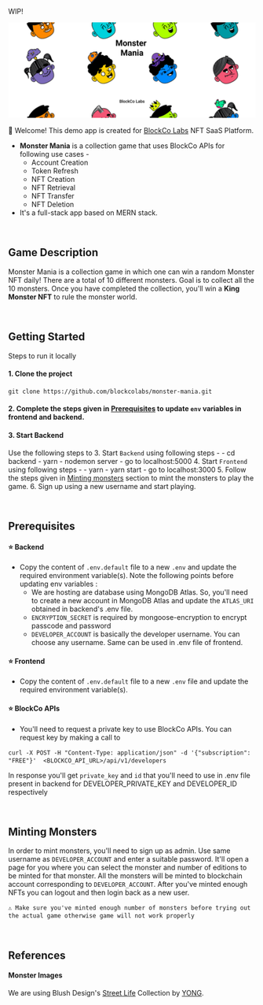 WIP!

<img src="./banner.png" width="1200">

<br/>

👋 Welcome! This demo app is created for [BlockCo Labs](https://www.blockcolabs.com/) NFT SaaS Platform. 
- **Monster Mania** is a collection game that uses BlockCo APIs for following use cases -
  - Account Creation
  - Token Refresh
  - NFT Creation
  - NFT Retrieval
  - NFT Transfer
  - NFT Deletion
- It's a full-stack app based on MERN stack.

<br/>

## Game Description 

Monster Mania is a collection game in which one can win a random Monster NFT daily! There are a total of 10 different monsters. Goal is to collect all the 10 monsters. Once you have completed the collection, you'll win a <b>King Monster NFT</b> to rule the monster world.


<br/>

## Getting Started

 Steps to run it locally

#### 1. Clone the project
```
git clone https://github.com/blockcolabs/monster-mania.git
```

#### 2. Complete the steps given in [Prerequisites](https://github.com/blockcolabs/monster-mania/tree/dev#prerequisites) to update `env` variables in frontend and backend.

#### 3. Start Backend
Use the following steps to 
3. Start `Backend` using following steps - 
    - cd backend
    - yarn
    - nodemon server
    - go to localhost:5000
4. Start `Frontend` using following steps -
    - yarn 
    - yarn start
    - go to localhost:3000
5. Follow the steps given in [Minting monsters](https://github.com/blockcolabs/monster-mania/tree/dev#minting-monsters) section to mint the monsters to play the game.
6. Sign up using a new username and start playing.

<br/>

## Prerequisites 

#### ⭐ Backend
- Copy the content of `.env.default` file to a new `.env` and update the required environment variable(s). Note the following points before updating env variables :
    - We are hosting are database using MongoDB Atlas. So, you'll need to create a new account in MongoDB Atlas and update the `ATLAS_URI` obtained in backend's .env file.
    - `ENCRYPTION_SECRET` is required by mongoose-encryption to encrypt passcode and password
    - `DEVELOPER_ACCOUNT` is basically the developer username. You can choose any username. Same can be used in .env file of frontend.

#### ⭐ Frontend
- Copy the content of `.env.default` file to a new `.env` file and update the required environment variable(s).

#### ⭐ BlockCo APIs
- You'll need to request a private key to use BlockCo APIs. You can request key by making a call to 
```
curl -X POST -H "Content-Type: application/json" -d '{"subscription": "FREE"}'  <BLOCKCO_API_URL>/api/v1/developers
```
In response you'll get `private_key` and `id` that you'll need to use in .env file present in backend for DEVELOPER_PRIVATE_KEY and DEVELOPER_ID respectively

<br/>

## Minting Monsters

In order to mint monsters, you'll need to sign up as admin. Use same username as `DEVELOPER_ACCOUNT` and enter a suitable password. It'll open a page for you where you can select the monster and number of editions to be minted for that monster. All the monsters will be minted to blockchain account corresponding to `DEVELOPER_ACCOUNT`. After you've minted enough NFTs you can logout and then login back as a new user.
```
⚠️ Make sure you've minted enough number of monsters before trying out the actual game otherwise game will not work properly 
```

<br/>

## References

#### Monster Images
We are using Blush Design's [Street Life](https://blush.design/collections/2q77tcQgOR3gUha4oprc/street-life) Collection by [YONG](https://blush.design/artists/YONG).
